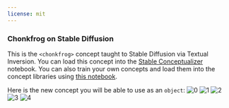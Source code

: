 ```yaml
---
license: mit
---
```

### Chonkfrog on Stable Diffusion
This is the `<chonkfrog>` concept taught to Stable Diffusion via Textual Inversion. You can load this concept into the [Stable Conceptualizer](https://colab.research.google.com/github/huggingface/notebooks/blob/main/diffusers/stable_conceptualizer_inference.ipynb) notebook. You can also train your own concepts and load them into the concept libraries using [this notebook](https://colab.research.google.com/github/huggingface/notebooks/blob/main/diffusers/sd_textual_inversion_training.ipynb).

Here is the new concept you will be able to use as an `object`:
![<chonkfrog> 0](https://huggingface.co/sd-concepts-library/chonkfrog/resolve/main/concept_images/1.jpeg)
![<chonkfrog> 1](https://huggingface.co/sd-concepts-library/chonkfrog/resolve/main/concept_images/3.jpeg)
![<chonkfrog> 2](https://huggingface.co/sd-concepts-library/chonkfrog/resolve/main/concept_images/2.jpeg)
![<chonkfrog> 3](https://huggingface.co/sd-concepts-library/chonkfrog/resolve/main/concept_images/0.jpeg)
![<chonkfrog> 4](https://huggingface.co/sd-concepts-library/chonkfrog/resolve/main/concept_images/4.jpeg)

